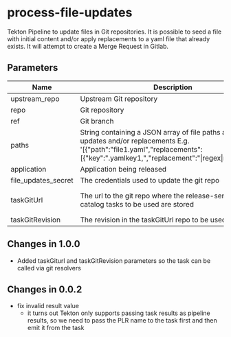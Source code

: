 # process-file-updates

Tekton Pipeline to update files in Git repositories. It is possible to seed a file with initial content and/or apply
replacements to a yaml file that already exists. It will attempt to create a Merge Request in Gitlab.

## Parameters

| Name                | Description                                                                                                                                                                              | Optional | Default value                         |
|---------------------|------------------------------------------------------------------------------------------------------------------------------------------------------------------------------------------|----------|---------------------------------------|
| upstream_repo       | Upstream Git repository                                                                                                                                                                  | No       | -                                                         |
| repo                | Git repository                                                                                                                                                                           | No       | -                                                         |
| ref                 | Git branch                                                                                                                                                                               | No       | -                                                         |
| paths               | String containing a JSON array of file paths and its updates and/or replacements E.g. '[{"path":"file1.yaml","replacements":[{"key":".yamlkey1,","replacement":"\|regex\|replace\|"}]}]' | No       | -                                                         |
| application         | Application being released                                                                                                                                                               | No       | -                                                         |
| file_updates_secret | The credentials used to update the git repo                                                                                                                                              | Yes      | file-updates-secret                                       |
| taskGitUrl          | The url to the git repo where the release-service-catalog tasks to be used are stored                                                                                                    | Yes      | https://github.com/konflux-ci/release-service-catalog.git |
| taskGitRevision     | The revision in the taskGitUrl repo to be used                                                                                                                                           | No       | -                                                         |

## Changes in 1.0.0
* Added taskGiturl and taskGitRevision parameters so the task can be called via git resolvers

## Changes in 0.0.2
* fix invalid result value
  - it turns out Tekton only supports passing task results as pipeline results,
    so we need to pass the PLR name to the task first and then emit it from the task
